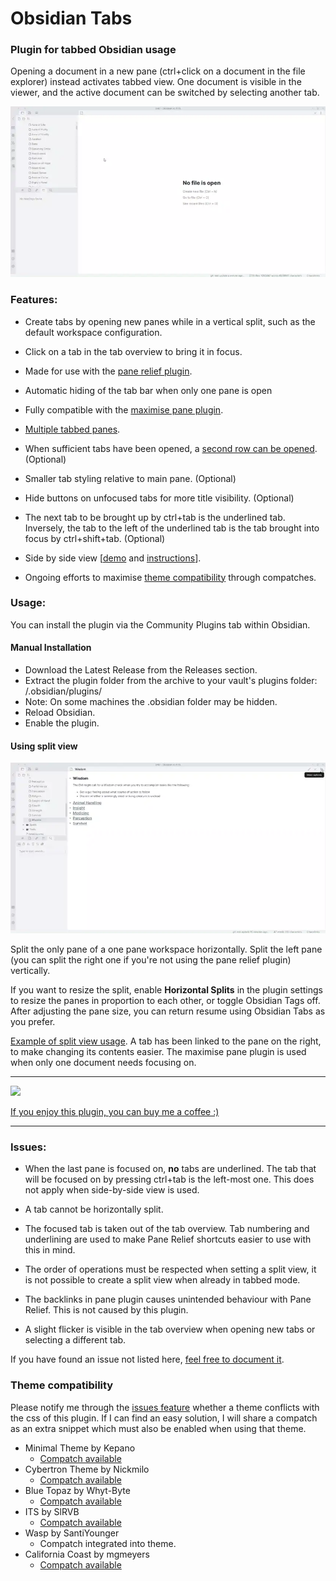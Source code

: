 # Obsidian Tabs
### Plugin for tabbed Obsidian usage
Opening a document in a new pane (ctrl+click on a document in the file explorer) instead activates tabbed view. One document is visible in the viewer, and the active document can be switched by selecting another tab.

[![video](https://raw.githubusercontent.com/gitobsidiantutorial/obsidian-tabs/main/vids/demo.webp)](https://raw.githubusercontent.com/gitobsidiantutorial/obsidian-tabs/main/vids/demo.webp)


### Features: 
- Create tabs by opening new panes while in a vertical split, such as the default workspace configuration.

- Click on a tab in the tab overview to bring it in focus.

- Made for use with the [pane relief plugin](https://github.com/pjeby/pane-relief).

- Automatic hiding of the tab bar when only one pane is open

- Fully compatible with the [maximise pane plugin](https://github.com/deathau/maximise-active-pane-obsidian).

- [Multiple tabbed panes](https://i.imgur.com/O2fQx2U.mp4).

- When sufficient tabs have been opened, a [second row can be opened](https://i.imgur.com/iZJ5byx.mp4). (Optional)

- Smaller tab styling relative to main pane. (Optional)

- Hide buttons on unfocused tabs for more title visibility. (Optional)

 - The next tab to be brought up by ctrl+tab is the underlined tab. Inversely, the tab to the left of the underlined tab is the tab brought into focus by ctrl+shift+tab. (Optional)

- Side by side view \[[demo](https://raw.githubusercontent.com/gitobsidiantutorial/obsidian-tabs/main/vids/horizontalconfigure.webp) and [instructions](#using-split-view)\].

- Ongoing efforts to maximise [theme compatibility](https://github.com/gitobsidiantutorial/obsidian-tabs#theme-compatibility) through compatches.

### Usage:
You can install the plugin via the Community Plugins tab within Obsidian.
#### Manual Installation
- Download the Latest Release from the Releases section.
- Extract the plugin folder from the archive to your vault's plugins folder: <vault>/.obsidian/plugins/
- Note: On some machines the .obsidian folder may be hidden.
- Reload Obsidian.
- Enable the plugin.

#### Using split view
[![video](https://raw.githubusercontent.com/gitobsidiantutorial/obsidian-tabs/main/vids/horizontalconfigure.webp)](https://raw.githubusercontent.com/gitobsidiantutorial/obsidian-tabs/main/vids/horizontalconfigure.webp)

Split the only pane of a one pane workspace horizontally. Split the left pane (you can split the right one if you're not using the pane relief plugin) vertically. 

If you want to resize the split, enable **Horizontal Splits** in the plugin settings to resize the panes in proportion to each other, or toggle Obsidian Tags off. After adjusting the pane size, you can return resume using Obsidian Tabs as you prefer.

[Example of split view usage](https://i.imgur.com/lStwTNI.mp4). A tab has been linked to the pane on the right, to make changing its contents easier. The maximise pane plugin is used when only one document needs focusing on.

--- 

[<img src="https://ko-fi.com/img/Kofi_Logo_Blue.svg" height="40px" />](https://ko-fi.com/foreveryone)

[If you enjoy this plugin, you can buy me a coffee :) ](https://ko-fi.com/foreveryone)

---

### Issues:
- When the last pane is focused on, **no** tabs are underlined. The tab that will be focused on by pressing ctrl+tab is the left-most one. This does not apply when side-by-side view is used.

- A tab cannot be horizontally split.

- The focused tab is taken out of the tab overview. Tab numbering and underlining are used to make Pane Relief shortcuts easier to use with this in mind.

- The order of operations must be respected when setting a split view, it is not possible to create a split view when already in tabbed mode.

- The backlinks in pane plugin causes unintended behaviour with Pane Relief. This is not caused by this plugin.

- A slight flicker is visible in the tab overview when opening new tabs or selecting a different tab.

If you have found an issue not listed here, [feel free to document it](https://github.com/gitobsidiantutorial/obsidian-tabs/issues).

### Theme compatibility
Please notify me through the [issues feature](https://github.com/gitobsidiantutorial/obsidian-tabs/issues) whether a theme conflicts with the css of this plugin. If I can find an easy solution, I will share a compatch as an extra snippet which must also be enabled when using that theme.

- Minimal Theme by Kepano
  - [Compatch available](https://raw.githubusercontent.com/gitobsidiantutorial/obsidian-tabs/main/compatch_minimal_theme.css)
- Cybertron Theme by Nickmilo
  - [Compatch available](https://raw.githubusercontent.com/gitobsidiantutorial/obsidian-tabs/main/compatch_cybertron_theme.css)
- Blue Topaz by Whyt-Byte
  - [Compatch available](https://raw.githubusercontent.com/gitobsidiantutorial/obsidian-tabs/main/compatch_blue_topaz.css)
- ITS by SlRVB
  - [Compatch available](https://raw.githubusercontent.com/gitobsidiantutorial/obsidian-tabs/main/compatch_ITS.css)
- Wasp by SantiYounger 
  - Compatch integrated into theme.
- California Coast by mgmeyers
  - [Compatch available](https://raw.githubusercontent.com/gitobsidiantutorial/obsidian-tabs/main/compatch_california_coast.css)
